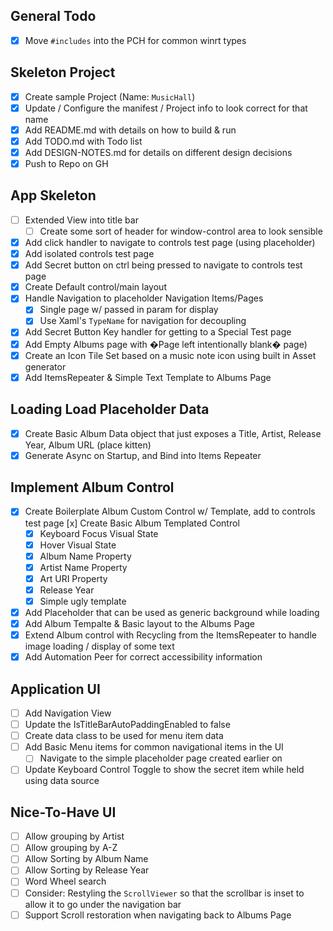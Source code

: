 ## General Todo
- [x] Move `#includes` into the PCH for common winrt types

## Skeleton Project
- [x] Create sample Project (Name: `MusicHall`)
- [x] Update / Configure the manifest / Project info to look correct for that
  name
- [x] Add README.md with details on how to build & run
- [x] Add TODO.md with Todo list
- [x] Add DESIGN-NOTES.md for details on different design decisions
- [x] Push to Repo on GH

## App Skeleton
- [ ] Extended View into title bar
  - [ ] Create some sort of header for window-control area to look sensible
- [x] Add click handler to navigate to controls test page (using placeholder)
- [x] Add isolated controls test page
- [x] Add Secret button on ctrl being pressed to navigate to controls test page
- [x] Create Default control/main layout
- [x] Handle Navigation to placeholder Navigation Items/Pages
  - [x] Single page w/ passed in param for display
  - [x] Use Xaml's `TypeName` for navigation for decoupling
- [x] Add Secret Button Key handler for getting to a Special Test page
- [x] Add Empty Albums page with �Page left intentionally blank�
  page)
- [x] Create an Icon Tile Set based on a music note icon using built in
Asset generator
- [x] Add ItemsRepeater & Simple Text Template to Albums Page

## Loading Load Placeholder Data
- [x] Create Basic Album Data object that just exposes a Title, Artist, Release
  Year, Album URL (place kitten)
- [x] Generate Async on Startup, and Bind into Items Repeater

## Implement Album Control
- [x] Create Boilerplate Album Custom Control w/ Template, add to controls test page
  [x] Create Basic Album Templated Control
    - [x] Keyboard Focus Visual State
    - [x] Hover Visual State
    - [x] Album Name Property
    - [x] Artist Name Property
    - [x] Art URI Property
    - [x] Release Year
    - [x] Simple ugly template
- [x] Add Placeholder that can be used as generic background while loading
- [x] Add Album Tempalte & Basic layout to the Albums Page
- [x] Extend Album control with Recycling from the ItemsRepeater to handle image
  loading / display of some text
- [x] Add Automation Peer for correct accessibility information

## Application UI
- [ ] Add Navigation View
- [ ] Update the IsTitleBarAutoPaddingEnabled to false
- [ ] Create data class to be used for menu item data
- [ ] Add Basic Menu items for common navigational items in the UI
  - [ ] Navigate to the simple placeholder page created earlier on
- [ ] Update Keyboard Control Toggle to show the secret item while held using
  data source

## Nice-To-Have UI
- [ ] Allow grouping by Artist
- [ ] Allow grouping by A-Z
- [ ] Allow Sorting by Album Name
- [ ] Allow Sorting by Release Year
- [ ] Word Wheel search
- [ ] Consider: Restyling the `ScrollViewer` so that the scrollbar is inset to
  allow it to go under the navigation bar
- [ ] Support Scroll restoration when navigating back to Albums Page